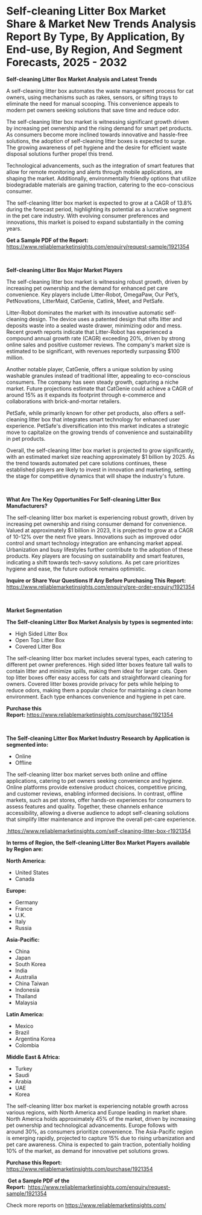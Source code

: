 <p><h1>Self-cleaning Litter Box Market Share & Market New Trends Analysis Report By Type, By Application, By End-use, By Region, And Segment Forecasts, 2025 - 2032</h1></p><p><strong>Self-cleaning Litter Box Market Analysis and Latest Trends</strong></p>
<p><p>A self-cleaning litter box automates the waste management process for cat owners, using mechanisms such as rakes, sensors, or sifting trays to eliminate the need for manual scooping. This convenience appeals to modern pet owners seeking solutions that save time and reduce odor.</p><p>The self-cleaning litter box market is witnessing significant growth driven by increasing pet ownership and the rising demand for smart pet products. As consumers become more inclined towards innovative and hassle-free solutions, the adoption of self-cleaning litter boxes is expected to surge. The growing awareness of pet hygiene and the desire for efficient waste disposal solutions further propel this trend.</p><p>Technological advancements, such as the integration of smart features that allow for remote monitoring and alerts through mobile applications, are shaping the market. Additionally, environmentally friendly options that utilize biodegradable materials are gaining traction, catering to the eco-conscious consumer.</p><p>The self-cleaning litter box market is expected to grow at a CAGR of 13.8% during the forecast period, highlighting its potential as a lucrative segment in the pet care industry. With evolving consumer preferences and innovations, this market is poised to expand substantially in the coming years.</p></p>
<p><strong>Get a Sample PDF of the Report:&nbsp;</strong> <a href="https://www.reliablemarketinsights.com/enquiry/request-sample/1921354?utm_campaign=3290&utm_medium=2&utm_source=Github&utm_content=ia&utm_term=06042025&utm_id=self-cleaning-litter-box">https://www.reliablemarketinsights.com/enquiry/request-sample/1921354</a></p>
<p>&nbsp;</p>
<p><strong>Self-cleaning Litter Box Major Market Players</strong></p>
<p><p>The self-cleaning litter box market is witnessing robust growth, driven by increasing pet ownership and the demand for enhanced pet care convenience. Key players include Litter-Robot, OmegaPaw, Our Pet’s, PetNovations, LitterMaid, CatGenie, Catlink, Meet, and PetSafe.</p><p>Litter-Robot dominates the market with its innovative automatic self-cleaning design. The device uses a patented design that sifts litter and deposits waste into a sealed waste drawer, minimizing odor and mess. Recent growth reports indicate that Litter-Robot has experienced a compound annual growth rate (CAGR) exceeding 20%, driven by strong online sales and positive customer reviews. The company's market size is estimated to be significant, with revenues reportedly surpassing $100 million.</p><p>Another notable player, CatGenie, offers a unique solution by using washable granules instead of traditional litter, appealing to eco-conscious consumers. The company has seen steady growth, capturing a niche market. Future projections estimate that CatGenie could achieve a CAGR of around 15% as it expands its footprint through e-commerce and collaborations with brick-and-mortar retailers.</p><p>PetSafe, while primarily known for other pet products, also offers a self-cleaning litter box that integrates smart technology for enhanced user experience. PetSafe's diversification into this market indicates a strategic move to capitalize on the growing trends of convenience and sustainability in pet products.</p><p>Overall, the self-cleaning litter box market is projected to grow significantly, with an estimated market size reaching approximately $1 billion by 2025. As the trend towards automated pet care solutions continues, these established players are likely to invest in innovation and marketing, setting the stage for competitive dynamics that will shape the industry's future.</p></p>
<p>&nbsp;</p>
<p><strong>What Are The Key Opportunities For Self-cleaning Litter Box Manufacturers?</strong></p>
<p><p>The self-cleaning litter box market is experiencing robust growth, driven by increasing pet ownership and rising consumer demand for convenience. Valued at approximately $1 billion in 2023, it is projected to grow at a CAGR of 10-12% over the next five years. Innovations such as improved odor control and smart technology integration are enhancing market appeal. Urbanization and busy lifestyles further contribute to the adoption of these products. Key players are focusing on sustainability and smart features, indicating a shift towards tech-savvy solutions. As pet care prioritizes hygiene and ease, the future outlook remains optimistic.</p></p>
<p><strong>Inquire or Share Your Questions If Any Before Purchasing This Report:</strong> <a href="https://www.reliablemarketinsights.com/enquiry/pre-order-enquiry/1921354?utm_campaign=3290&utm_medium=2&utm_source=Github&utm_content=ia&utm_term=06042025&utm_id=self-cleaning-litter-box">https://www.reliablemarketinsights.com/enquiry/pre-order-enquiry/1921354</a></p>
<p>&nbsp;</p>
<p><strong>Market Segmentation</strong></p>
<p><strong>The Self-cleaning Litter Box Market Analysis by types is segmented into:</strong></p>
<p><ul><li>High Sided Litter Box</li><li>Open Top Litter Box</li><li>Covered Litter Box</li></ul></p>
<p><p>The self-cleaning litter box market includes several types, each catering to different pet owner preferences. High sided litter boxes feature tall walls to contain litter and minimize spills, making them ideal for larger cats. Open top litter boxes offer easy access for cats and straightforward cleaning for owners. Covered litter boxes provide privacy for pets while helping to reduce odors, making them a popular choice for maintaining a clean home environment. Each type enhances convenience and hygiene in pet care.</p></p>
<p><strong>Purchase this Report:&nbsp;</strong><a href="https://www.reliablemarketinsights.com/purchase/1921354?utm_campaign=3290&utm_medium=2&utm_source=Github&utm_content=ia&utm_term=06042025&utm_id=self-cleaning-litter-box">https://www.reliablemarketinsights.com/purchase/1921354</a></p>
<p>&nbsp;</p>
<p><strong>The Self-cleaning Litter Box Market Industry Research by Application is segmented into:</strong></p>
<p><ul><li>Online</li><li>Offline</li></ul></p>
<p><p>The self-cleaning litter box market serves both online and offline applications, catering to pet owners seeking convenience and hygiene. Online platforms provide extensive product choices, competitive pricing, and customer reviews, enabling informed decisions. In contrast, offline markets, such as pet stores, offer hands-on experiences for consumers to assess features and quality. Together, these channels enhance accessibility, allowing a diverse audience to adopt self-cleaning solutions that simplify litter maintenance and improve the overall pet-care experience.</p></p>
<p><a href="https://www.reliablemarketinsights.com/self-cleaning-litter-box-r1921354?utm_campaign=3290&utm_medium=2&utm_source=Github&utm_content=ia&utm_term=06042025&utm_id=self-cleaning-litter-box">&nbsp;https://www.reliablemarketinsights.com/self-cleaning-litter-box-r1921354</a></p>
<p><strong>In terms of Region, the Self-cleaning Litter Box Market Players available by Region are:</strong></p>
<p>
    <p> <strong> North America: </strong>
        <ul>
            <li>United States</li>
            <li>Canada</li>
        </ul>
        </p> 
    <p> <strong> Europe: </strong>
        <ul>
            <li>Germany</li>
            <li>France</li>
            <li>U.K.</li>
            <li>Italy</li>
            <li>Russia</li>
        </ul>
        </p> 
    <p> <strong> Asia-Pacific: </strong>
        <ul>
            <li>China</li>
            <li>Japan</li>
            <li>South Korea</li>
            <li>India</li>
            <li>Australia</li>
            <li>China Taiwan</li>
            <li>Indonesia</li>
            <li>Thailand</li>
            <li>Malaysia</li>
        </ul>
        </p> 
    <p> <strong> Latin America: </strong>
        <ul>
            <li>Mexico</li>
            <li>Brazil</li>
            <li>Argentina Korea</li>
            <li>Colombia</li>
        </ul>
        </p> 
    <p> <strong> Middle East & Africa: </strong>
        <ul>
            <li>Turkey</li>
            <li>Saudi</li>
            <li>Arabia</li>
            <li>UAE</li>
            <li>Korea</li>
        </ul>
    </p>
    </p>
<p><p>The self-cleaning litter box market is experiencing notable growth across various regions, with North America and Europe leading in market share. North America holds approximately 45% of the market, driven by increasing pet ownership and technological advancements. Europe follows with around 30%, as consumers prioritize convenience. The Asia-Pacific region is emerging rapidly, projected to capture 15% due to rising urbanization and pet care awareness. China is expected to gain traction, potentially holding 10% of the market, as demand for innovative pet solutions grows.</p></p>
<p><strong>Purchase this Report: </strong><a href="https://www.reliablemarketinsights.com/purchase/1921354?utm_campaign=3290&utm_medium=2&utm_source=Github&utm_content=ia&utm_term=06042025&utm_id=self-cleaning-litter-box">https://www.reliablemarketinsights.com/purchase/1921354</a></p>
<p>&nbsp;<strong>Get a Sample PDF of the Report:&nbsp;&nbsp;</strong><a href="https://www.reliablemarketinsights.com/enquiry/request-sample/1921354?utm_campaign=3290&utm_medium=2&utm_source=Github&utm_content=ia&utm_term=06042025&utm_id=self-cleaning-litter-box">https://www.reliablemarketinsights.com/enquiry/request-sample/1921354</a></p>
<p><strong></strong></p>
<p>Check more reports on <a href="https://www.reliablemarketinsights.com/?utm_campaign=3290&utm_medium=2&utm_source=Github&utm_content=ia&utm_term=06042025&utm_id=self-cleaning-litter-box">https://www.reliablemarketinsights.com/</a></p>